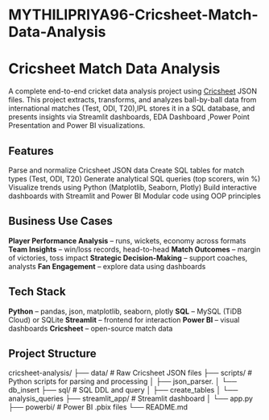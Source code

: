# MYTHILIPRIYA96-Cricsheet-Match-Data-Analysis
# Cricsheet Match Data Analysis

A complete end-to-end cricket data analysis project using [Cricsheet](https://cricsheet.org/) JSON files. This project extracts, transforms, and analyzes ball-by-ball data from international matches (Test, ODI, T20),IPL stores it in a SQL database, and presents insights via Streamlit dashboards, EDA  Dashboard ,Power Point Presentation  and Power BI visualizations.

##  Features

 Parse and normalize Cricsheet JSON data
 Create SQL tables for match types (Test, ODI, T20)
 Generate analytical SQL queries (top scorers, win %)
 Visualize trends using Python (Matplotlib, Seaborn, Plotly)
 Build interactive dashboards with Streamlit and Power BI
 Modular code using OOP principles

## Business Use Cases

 **Player Performance Analysis** – runs, wickets, economy across formats
 **Team Insights** – win/loss records, head-to-head
 **Match Outcomes** – margin of victories, toss impact
 **Strategic Decision-Making** – support coaches, analysts
 **Fan Engagement** – explore data using dashboards

##  Tech Stack

 **Python** – pandas, json, matplotlib, seaborn, plotly
 **SQL** – MySQL (TiDB Cloud) or SQLite
 **Streamlit** – frontend for interaction
 **Power BI** – visual dashboards
 **Cricsheet** – open-source match data

##  Project Structure
cricsheet-analysis/ ├── data/ # Raw Cricsheet JSON files ├── scripts/ # Python scripts for parsing and processing │ ├── json_parser. │ └── db_insert ├── sql/ # SQL DDL and query │ ├── create_tables │ └── analysis_queries ├── streamlit_app/ # Streamlit dashboard │ └── app.py ├── powerbi/ # Power BI .pbix files └── README.md 
